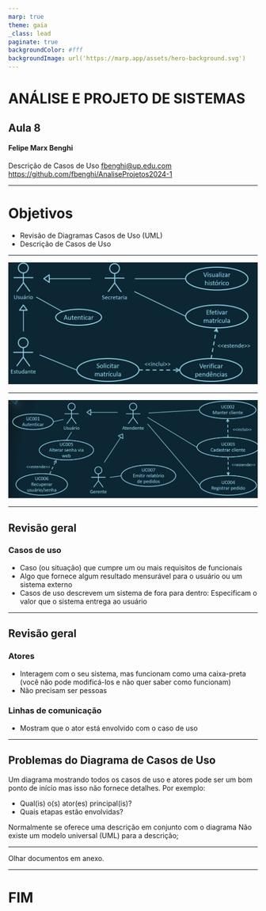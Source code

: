 ```yaml
---
marp: true
theme: gaia
_class: lead
paginate: true
backgroundColor: #fff
backgroundImage: url('https://marp.app/assets/hero-background.svg')
---
```


# ANÁLISE E PROJETO DE SISTEMAS
## Aula 8
#### Felipe Marx Benghi
Descrição de Casos de Uso
fbenghi@up.edu.com
https://github.com/fbenghi/AnaliseProjetos2024-1

---

# Objetivos
* Revisão de Diagramas Casos de Uso (UML)
* Descrição de Casos de Uso

---

![bg width:1250px](_img/image-11.png)

---
![bg width:1250px](_img/image-1.png)

---
## Revisão geral 
### Casos de uso
* Caso (ou situação) que cumpre um ou mais requisitos de funcionais
* Algo que fornece algum resultado mensurável para o usuário ou um sistema externo
* Casos de uso descrevem um sistema de fora para dentro: Especificam o valor que o sistema entrega ao usuário


---
## Revisão geral 
### Atores
* Interagem com o seu sistema, mas funcionam como uma caixa-preta (você não pode modificá-los e não quer saber como funcionam)
* Não precisam ser pessoas

### Linhas de comunicação
* Mostram que o ator está envolvido com o caso de uso

---
## Problemas do Diagrama de Casos de Uso
Um diagrama mostrando todos os casos de uso e atores pode ser um bom ponto de início mas isso não fornece detalhes. Por exemplo:
* Qual(is) o(s) ator(es) principal(is)?
* Quais etapas estão envolvidas?

Normalmente se oferece uma descrição em conjunto com o diagrama
Não existe um modelo universal (UML) para a descrição;

---
Olhar documentos em anexo. 

---
# FIM